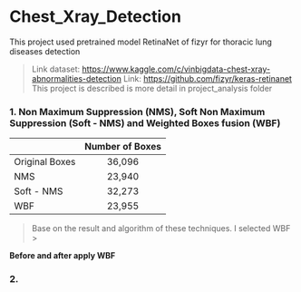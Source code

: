 # Chest_Xray_Detection
This project used pretrained model RetinaNet of fizyr for thoracic lung diseases detection
> Link dataset: https://www.kaggle.com/c/vinbigdata-chest-xray-abnormalities-detection
> Link: https://github.com/fizyr/keras-retinanet
> This project is described is more detail in project_analysis folder
### 1. Non Maximum Suppression (NMS), Soft Non Maximum Suppression (Soft - NMS) and Weighted Boxes fusion (WBF)
||      Number of Boxes      | 
|----------|:-------------:|
| Original Boxes | 36,096|
| NMS| 23,940|
| Soft - NMS | 32,273 |
|WBF | 23,955|

> Base on the result and algorithm of these techniques. I selected WBF > 

**Before and after apply WBF**

### 2. 
